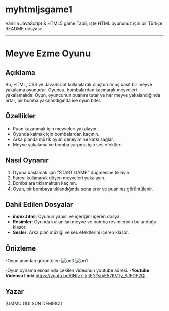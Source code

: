 # myhtmljsgame1
Vanilla JavaScript &amp; HTML5 game
Tabii, işte HTML oyununuz için bir Türkçe README dosyası:

---

# Meyve Ezme Oyunu

## Açıklama
Bu, HTML, CSS ve JavaScript kullanılarak oluşturulmuş basit bir meyve yakalama oyunudur. Oyuncu, bombalardan kaçınarak meyveleri yakalamalıdır. Oyun, oyuncunun puanını tutar ve her meyve yakalandığında artar, bir bomba yakalandığında ise oyun biter.

## Özellikler
- Puan kazanmak için meyveleri yakalayın.
- Oyunda kalmak için bombalardan kaçının.
- Arka planda müzik oyun deneyimine katkı sağlar.
- Meyve yakalama ve bomba çarpma için ses efektleri.

## Nasıl Oynanır
1. Oyuna başlamak için "START GAME" düğmesine tıklayın.
2. Fareyi kullanarak düşen meyveleri yakalayın.
3. Bombalara tıklamaktan kaçının.
4. Oyun, bir bombaya tıklandığında sona erer ve puanınız görüntülenir.

## Dahil Edilen Dosyalar
- **index.html**: Oyunun yapısı ve içeriğini içeren dosya.
- **Resimler**: Oyunda kullanılan meyve ve bomba resimlerinin bulunduğu klasör.
- **Sesler**: Arka plan müziği ve ses efektlerini içeren klasör.

## Önizleme
-Oyun anından görüntüler:
![on0](https://github.com/UMMUGULSUNDEMIRCI/myhtmljsgame1/assets/132378363/272f4fbc-c13f-4414-aa5c-a479393c923e)
![on1](https://github.com/UMMUGULSUNDEMIRCI/myhtmljsgame1/assets/132378363/faeca262-59aa-43c5-8616-d4def756a26f)

-Oyun oynama esnasında çekilen videonun youtube adresi.
-**Youtube Videosu Linki**:https://youtu.be/0Nfz7-kjtEY?si=E57KVTy_SJFOF2QI

## Yazar
[UMMU GULSUN DEMIRCI]

